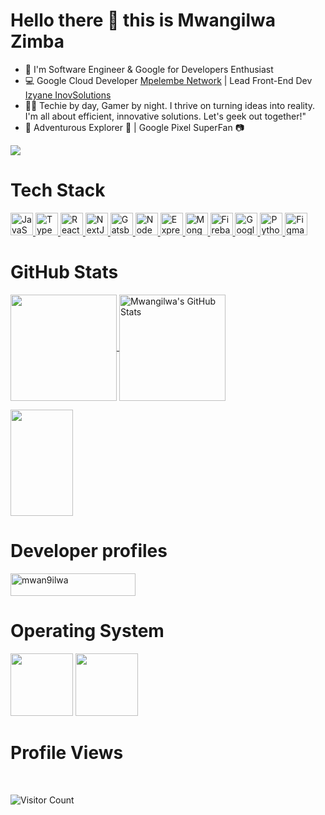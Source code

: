 # Hello there 👋 this is Mwangilwa Zimba

- 🚀 I'm Software Engineer & Google for Developers Enthusiast
- 💻 Google Cloud Developer <a href="https://mpelembe.net" target="_blank">Mpelembe Network</a> | Lead Front-End Dev <a href="https://izyane.com" target="_blank">Izyane InovSolutions</a>
- 👨‍💻 Techie by day, Gamer by night. I thrive on turning ideas into reality. I'm all about efficient, innovative solutions. Let's geek out together!"
- 📸 Adventurous Explorer 🌄 | Google Pixel SuperFan 📷
  
<a href="https://x.com/iam_M23" target="_blank" rel="noreferrer"><img
src="https://img.shields.io/twitter/follow/_mz2303_?logo=twitter&style=for-the-badge&color=0891b2&labelColor=1c1917"
/></a>

# Tech Stack

<p align="left">
  <a href="https://developer.mozilla.org/en-US/docs/Web/JavaScript" target="_blank" rel="noreferrer">
    <img src="https://raw.githubusercontent.com/danielcranney/readme-generator/main/public/icons/skills/javascript-colored.svg" width="36" height="36" alt="JavaScript" />
  </a>
  <a href="https://www.typescriptlang.org/" target="_blank" rel="noreferrer">
    <img src="https://raw.githubusercontent.com/danielcranney/readme-generator/main/public/icons/skills/typescript-colored.svg" width="36" height="36" alt="TypeScript" />
  </a>
  <a href="https://react.dev/" target="_blank" rel="noreferrer">
    <img src="https://raw.githubusercontent.com/danielcranney/readme-generator/main/public/icons/skills/react-colored.svg" width="36" height="36" alt="React" />
  </a>
  <a href="https://nextjs.org/docs" target="_blank" rel="noreferrer">
    <img src="https://raw.githubusercontent.com/danielcranney/readme-generator/main/public/icons/skills/nextjs-colored.svg" width="36" height="36" alt="NextJs" />
  </a>  
  <a href="https://www.gatsbyjs.com/" target="_blank" rel="noreferrer">
    <img src="https://raw.githubusercontent.com/danielcranney/readme-generator/main/public/icons/skills/gatsby-colored.svg" width="36" height="36" alt="Gatsby" />
  </a>
  <a href="https://nodejs.org/en/" target="_blank" rel="noreferrer">
    <img src="https://raw.githubusercontent.com/danielcranney/readme-generator/main/public/icons/skills/nodejs-colored.svg" width="36" height="36" alt="NodeJS" />
  </a>
  <a href="https://expressjs.com/" target="_blank" rel="noreferrer">
    <img src="https://raw.githubusercontent.com/danielcranney/readme-generator/main/public/icons/skills/express-colored.svg" width="36" height="36" alt="Express" />
  </a>
  <a href="https://www.mongodb.com/" target="_blank" rel="noreferrer">
    <img src="https://raw.githubusercontent.com/danielcranney/readme-generator/main/public/icons/skills/mongodb-colored.svg" width="36" height="36" alt="MongoDB" />
  </a>  
  <a href="https://firebase.google.com/" target="_blank" rel="noreferrer">
    <img src="https://raw.githubusercontent.com/danielcranney/readme-generator/main/public/icons/skills/firebase-colored.svg" width="36" height="36" alt="Firebase" />
  </a>
  <a href="https://cloud.google.com/" target="_blank" rel="noreferrer">
    <img src="https://img.icons8.com/?size=1x&id=WHRLQdbEXQ16&format=png" width="36" height="36" alt="Google Cloud" />
  </a>
  <a href="https://www.python.org/" target="_blank" rel="noreferrer">
    <img src="https://img.icons8.com/?size=1x&id=13441&format=png" width="36" height="36" alt="Python" />
  </a>
  <a href="https://www.figma.com/" target="_blank" rel="noreferrer">
    <img src="https://img.icons8.com/?size=1x&id=zfHRZ6i1Wg0U&format=png" width="36" height="36" alt="Figma" />
  </a>
</p>

# GitHub Stats
 
<a href="https://github.com/mwan9ilwa/github-readme-stats#gh-dark-mode-only" >
<img height=170 align="center" src="https://github-readme-stats.vercel.app/api?username=mwan9ilwa&show_icons=true&theme=dark#gh-dark-mode-only" />
</a>
<a href="https://github.com/mwan9ilwa/github-readme-stats#gh-dark-mode-only">
<img height=170 align="center" src="https://streak-stats.demolab.com/?user=mwan9ilwa&theme=dark#gh-dark-mode-only" alt="Mwangilwa's GitHub Stats" />
</a>

</p>
<a href="https://github.com/mwan9ilwa/github-readme-stats">
<img align="start" height=170 width=100 src="https://github-readme-stats.vercel.app/api/top-langs/?username=mwan9ilwa&layout=compact&theme=dark#gh-dark-mode-only">
</a>
</p>
</p>
</p>
  
   

# Developer profiles
<p align="left">
<a href="https://g.dev/mwan9ilwa" target="blank"><img align="center" src="https://www.gstatic.com/devrel-devsite/prod/v85f54088ef7777280c83d69d659572c5ef9931b8141761ffdab023f32799d208/developers/images/lockup-new.svg" alt="mwan9ilwa" height="36" width="200" /></a> &emsp;
</p>

# Operating System
<p align="left">
<img src="https://img.shields.io/badge/linux%20os-000000?style=for-the-badge&logo=linux&logoColor=white" width="100px" />
<img src="https://img.shields.io/badge/Windows-0078D6?style=for-the-badge&logo=windows&logoColor=white" width="100px" />
</p>

# Profile Views
<br>

![Visitor Count](https://profile-counter.glitch.me/{mwan9ilwa}/count.svg)
